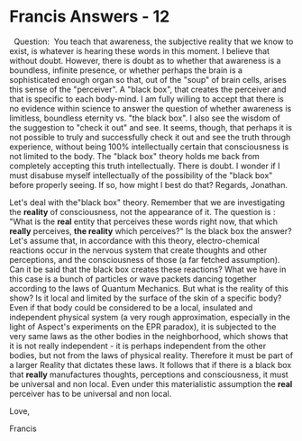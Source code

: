 # Francis Answers - 12

&nbsp;
Question: &nbsp;You teach that awareness, the subjective reality that we know to exist, is whatever is hearing these words in this moment. I believe that without doubt. However, there is doubt as to whether that awareness is a boundless, infinite presence, or whether perhaps the brain is a sophisticated enough organ so that, out of the &quot;soup&quot; of brain cells, arises this sense of the &quot;perceiver&quot;. A &quot;black box&quot;, that creates the perceiver and that is specific to each body-mind. I am fully willing to accept that there is no evidence within science to answer the question of whether awareness is limitless, boundless eternity vs. &quot;the black box&quot;. I also see the wisdom of the suggestion to &quot;check it out&quot; and see. It seems, though, that perhaps it is not possible to truly and successfully check it out and see the truth through experience, without being 100% intellectually certain that consciousness is not limited to the body. The &quot;black box&quot; theory holds me back from completely accepting this truth intellectually. There is doubt. I wonder if I must disabuse myself intellectually of the possibility of the &quot;black box&quot; before properly seeing. If so, how might I best do that? Regards, Jonathan.


Let's deal with the&quot;black box&quot; theory. Remember that we are investigating the **reality** of consciousness, not the appearance of it. The question is : &quot;What is the **real** entity that perceives these words right now, that which **really** perceives, **the reality** which perceives?&quot; Is the black box the answer? Let's assume that, in accordance with this theory, electro-chemical reactions occur in the nervous system that create thoughts and other perceptions, and the consciousness of those (a far fetched assumption). &nbsp; Can it be said that the black box creates these reactions? What we have in this case is a bunch of particles or wave packets dancing together according to the laws of Quantum Mechanics. But what is the reality of this show? Is it local and limited by the surface of the skin of a specific body? Even if that body could be considered to be a local, insulated and independent physical system (a very rough approximation, especially in the light of Aspect's experiments on the EPR paradox), it is subjected to the very same laws as the other bodies in the neighborhood, which shows that it is not really independent - it is perhaps independent from the other bodies, but not from the laws of physical reality. Therefore it must be part of a larger Reality that dictates these laws. It follows that if there is a black box that **really** manufactures thoughts, perceptions and consciousness, it must be universal and non local. Even under this materialistic assumption the **real** perceiver has to be universal and non local.

Love,

Francis




